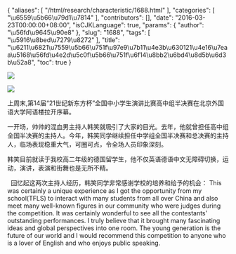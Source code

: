 {
    "aliases": [
        "/html/research/characteristic/1688.html"
    ],
    "categories": [
        "\u6559\u5b66\u79d1\u7814"
    ],
    "contributors": [],
    "date": "2016-03-23T00:00:00+08:00",
    "isCJKLanguage": true,
    "params": {
        "author": "\u56fd\u9645\u90e8"
    },
    "slug": "1688",
    "tags": [
        "\u5916\u8bed\u7279\u8272"
    ],
    "title": "\u6211\u6821\u7559\u5b66\u751f\u97e9\u7b11\u4e3b\u630121\u4e16\u7eaa\u5168\u56fd\u4e2d\u5c0f\u5b66\u751f\u6f14\u8bb2\u6bd4\u8d5b\u6d3b\u52a8",
    "toc": true
}


<img
    src="http://work.tfls.tj.edu.cn/images/160323/7-160323102333444.jpg"
    style="display:block;margin-left:auto;margin-right:auto;"
    decoding="async"
    fetchpriority="auto"
    loading="lazy"
/>





<img
    src="http://work.tfls.tj.edu.cn/images/160323/7-160323102333133.jpg"
    style="display:block;margin-left:auto;margin-right:auto;"
    decoding="async"
    fetchpriority="auto"
    loading="lazy"
/>




  





上周末,第14届“21世纪新东方杯”全国中小学生演讲比赛高中组半决赛在北京外国语大学阿语楼拉开序幕。




一开场，帅帅的混血男主持人韩笑就吸引了大家的目光。去年，他就曾担任高中组全国半决赛的主持人。今年，韩笑同学继续担任中学组全国半决赛和总决赛的主持人，临场表现稳重大气，可圈可点，令全场人员印象深刻。




韩笑目前就读于我校高二年级的德国留学生，他不仅英语德语中文无障碍切换，运动，演讲，表演和街舞也是无所不精。




 




  回忆起这两次主持人经历，韩笑同学非常感谢学校的培养和给予的机会： This was certainly a unique experience as I got the opportunity from my school(TFLS) to interact with many students from all over China and also meet many well-known figures in our community who were judges during the competition. It was certainly wonderful to see all the contestants’ outstanding performances. I truly believe that it brought many fascinating ideas and global perspectives into one room. The young generation is the future of our world and I would recommend this competition to anyone who is a lover of English and who enjoys public speaking.




  





  



